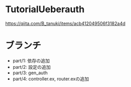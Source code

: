 # TutorialUeberauth

https://qiita.com/B_tanuki/items/acb412049506f3182a4d

# ブランチ

* part/1: 依存の追加
* part/2: 設定の追加
* part/3: gen_auth
* part/4: controller.ex, router.exの追加
